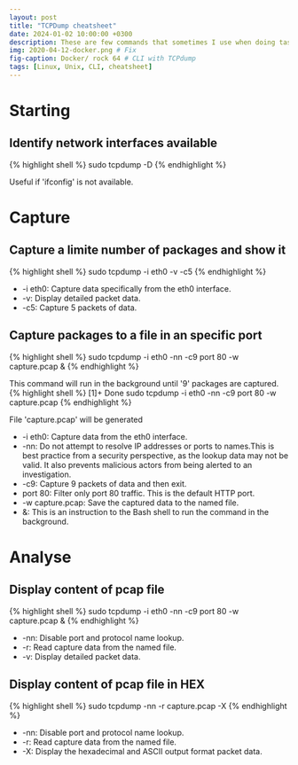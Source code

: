 ```yaml
---
layout: post
title: "TCPDump cheatsheet"
date: 2024-01-02 10:00:00 +0300
description: These are few commands that sometimes I use when doing tasks with . 
img: 2020-04-12-docker.png # Fix
fig-caption: Docker/ rock 64 # CLI with TCPdump
tags: [Linux, Unix, CLI, cheatsheet]
---
```


# Starting 

## Identify network interfaces available
{% highlight shell %}
sudo tcpdump -D
{% endhighlight %}

Useful if 'ifconfig' is not available.

# Capture

## Capture a limite number of packages and show it
{% highlight shell %}
sudo tcpdump -i eth0 -v -c5
{% endhighlight %}

 - -i eth0: Capture data specifically from the eth0 interface.
 - -v: Display detailed packet data.
 - -c5: Capture 5 packets of data.

 ## Capture packages to a file in an specific port

{% highlight shell %}
sudo tcpdump -i eth0 -nn -c9 port 80 -w capture.pcap &
{% endhighlight %}

This command will run in the background until '9' packages are captured.
{% highlight shell %}
[1]+  Done                    sudo tcpdump -i eth0 -nn -c9 port 80 -w capture.pcap
{% endhighlight %}

File 'capture.pcap' will be generated

- -i eth0: Capture data from the eth0 interface.
- -nn: Do not attempt to resolve IP addresses or ports to names.This is best practice from a security perspective, as the lookup data may not be valid. It also prevents malicious actors from being alerted to an investigation.
- -c9: Capture 9 packets of data and then exit.
- port 80: Filter only port 80 traffic. This is the default HTTP port.
- -w capture.pcap: Save the captured data to the named file.
- &: This is an instruction to the Bash shell to run the command in the background.


# Analyse

## Display content of pcap file

{% highlight shell %}
sudo tcpdump -i eth0 -nn -c9 port 80 -w capture.pcap &
{% endhighlight %}


- -nn: Disable port and protocol name lookup.
- -r: Read capture data from the named file.
- -v: Display detailed packet data.

## Display content of pcap file in HEX

{% highlight shell %}
sudo tcpdump -nn -r capture.pcap -X
{% endhighlight %}

- -nn: Disable port and protocol name lookup.
- -r: Read capture data from the named file.
- -X: Display the hexadecimal and ASCII output format packet data. 
